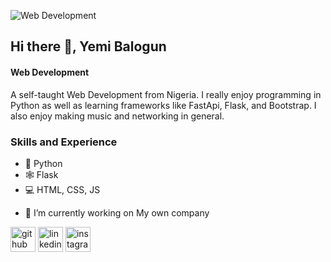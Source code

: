 ![Web Development ](https://media.licdn.com/dms/image/C5616AQFXtq3HdDJ6Iw/profile-displaybackgroundimage-shrink_350_1400/0/1638748634493?e=1682553600&v=beta&t=3spQvKUqQ3OYYn9eZrNwbhH9_gqgkAoX4unSvQu2U9A)

## Hi there 👋, Yemi Balogun
#### Web Development 

A self-taught Web Development from Nigeria. I really enjoy programming in Python as well as learning frameworks like FastApi, Flask, and Bootstrap. I also enjoy making music and networking in general.

### Skills and Experience
* 🐍 Python
* 🕸 Flask
* 💻 HTML, CSS, JS

- 🔭 I’m currently working on My own company 

[<img src='https://cdn.jsdelivr.net/npm/simple-icons@3.0.1/icons/github.svg' alt='github' height='40'>](https://github.com/yemibalogun)  [<img src='https://cdn.jsdelivr.net/npm/simple-icons@3.0.1/icons/linkedin.svg' alt='linkedin' height='40'>](https://www.linkedin.com/in/olayemi-balogun/)  [<img src='https://cdn.jsdelivr.net/npm/simple-icons@3.0.1/icons/instagram.svg' alt='instagram' height='40'>](https://www.instagram.com/yemibalogun/)  



